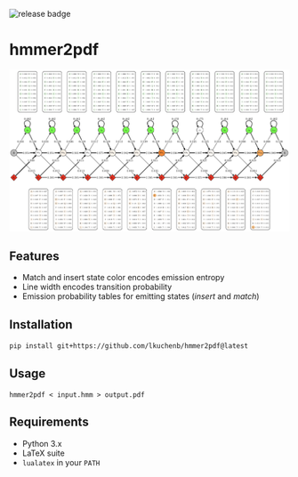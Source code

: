 ![release badge](https://img.shields.io/github/v/release/lkuchenb/hmmer2pdf?sort=semver)

# hmmer2pdf

![hmmer2pdf example output](img/hmmer2pdf_example.png?raw=true "hmmer2pdf example output")

## Features

 * Match and insert state color encodes emission entropy
 * Line width encodes transition probability
 * Emission probability tables for emitting states (*insert* and *match*)

## Installation

    pip install git+https://github.com/lkuchenb/hmmer2pdf@latest

## Usage

    hmmer2pdf < input.hmm > output.pdf

## Requirements

 * Python 3.x
 * LaTeX suite
 * `lualatex` in your `PATH`
